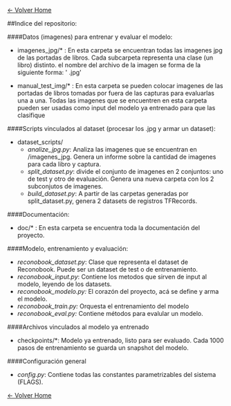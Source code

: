[<- Volver Home](../README.md)  


##Indice del repositorio:

####Datos (imagenes) para entrenar y evaluar el modelo:

- imagenes_jpg/* : En esta carpeta se encuentran todas las imagenes jpg de las portadas de libros. 
                   Cada subcarpeta representa una clase (un libro) distinto.
                   el nombre del archivo de la imagen se forma de la siguiente forma: '<ID-Libro><ID-Captura> <Nro imagen>.jpg'
                   
- manual_test_img/* : En esta carpeta se pueden colocar imagenes de las portadas de libros tomadas por fuera de las capturas para evaluarlas una a una. Todas las imagenes que se encuentren en esta carpeta pueden ser usadas como input del modelo ya entrenado para que las clasifique

####Scripts vinculados al dataset (procesar los .jpg y armar un dataset):

- dataset_scripts/
    - *analize_jpg.py*: Analiza las imagenes que se encuentran en /imagenes_jpg.
                          Genera un informe sobre la cantidad de imagenes para cada libro y captura. 
    - *split_dataset.py*: divide el conjunto de imagenes en 2 conjuntos: uno de test y otro de evaluación.
                            Genera una nueva carpeta con los 2 subconjutos de imagenes. 
    - *build_dataset.py*: A partir de las carpetas generadas por split_dataset.py, genera 2 datasets de registros TFRecords.

####Documentación:

- doc/* : En esta carpeta se encuentra toda la documentación del proyecto.


####Modelo, entrenamiento y evaluación:
- *reconobook_dataset.py*: Clase que representa el dataset de Reconobook. Puede ser un dataset de test o de entrenamiento.
- *reconobook_input.py*: Contiene los metodos que sirven de input al modelo, leyendo de los datasets.
- *reconobook_modelo.py:* El corazón del proyecto, acá se define y arma el modelo.
- *reconobook_train.py:* Orquesta el entrenamiento del modelo
- *reconobook_eval.py:* Contiene métodos para evalular un modelo.

####Archivos vinculados al modelo ya entrenado

- checkpoints/*: Modelo ya entrenado, listo para ser evaluado. Cada 1000 pasos de entrenamiento se guarda un snapshot del modelo.

####Configuración general

- *config.py*: Contiene todas las constantes parametrizables del sistema (FLAGS).  

[<- Volver Home](../README.md)
